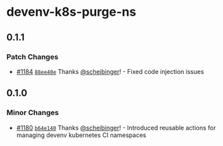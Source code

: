 # devenv-k8s-purge-ns

## 0.1.1

### Patch Changes

- [#1184](https://github.com/smartcontractkit/.github/pull/1184)
  [`88ee40e`](https://github.com/smartcontractkit/.github/commit/88ee40ecb6eb8312fc43dbde3616994821d216fb)
  Thanks [@scheibinger](https://github.com/scheibinger)! - Fixed code injection
  issues

## 0.1.0

### Minor Changes

- [#1180](https://github.com/smartcontractkit/.github/pull/1180)
  [`b64e140`](https://github.com/smartcontractkit/.github/commit/b64e14026b5f057d12843b9ebe2311b000587d93)
  Thanks [@scheibinger](https://github.com/scheibinger)! - Introduced reusable
  actions for managing devenv kubernetes CI namespaces
